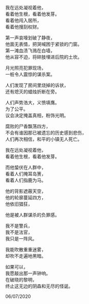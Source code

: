 我在远处凝视着他，  
看着他生根，看着他发芽。  
看着他闯入居所，  
看着他搜刮权财。  

第一声哀嚎划破了静夜，  
他面无表情，把哭喊困于紧锁的门窗。  
第一滩血渍飞溅在白墙，  
他从容不迫，将碎肢埋进后院的土坎。  

月光照亮犯罪现场，  
一桩令人震惊的谋杀案。  

人们发现了房间里烧掉的诉状，  
还有熄灭的蜡烛折断在旁。  

人们声势浩大，义愤填膺。  
为了公平。  
议会决定掩盖真相，粉饰光明。  

腐败的尸香飘荡四方，  
不会有谁因那已被遗忘的历史感到悲伤，  
人们再次相信，和平的小镇无人死亡。  

我在远处凝视着他，  
看着他生根，看着他发芽。  

而他蛰伏在人群中，  
看着人们掩耳岛箦，  
看着人们指鹿为马。  

他的背影遮蔽天空，  
他的轮廓蔓延四方，  
他依旧猖狂，  

他是被人群谋杀的负罪感。  

我不是警兵，  
我不是法官，  
我只是一阵风。  

我能吹散重重迷雾，  
却吹不走遍地黑暗。  

如果可以，  
我愿敲出那一声钟响。  
在破晓的黎明，  
终止这无边的阴森和无尽的怪诞。  

06/07/2020
